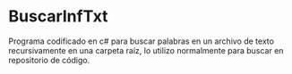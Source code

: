 # BuscarInfTxt
Programa codificado en c# para buscar palabras en un archivo de texto recursivamente en una carpeta raíz, lo utilizo normalmente para buscar en repositorio de código.
